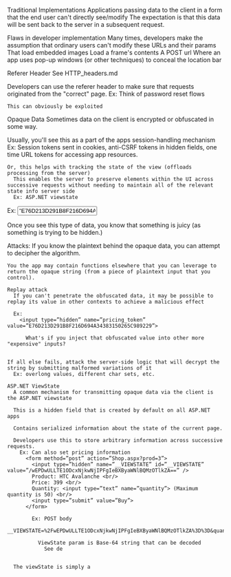 Traditional Implementations
  Applications passing data to the client in a form that the end user can't directly see/modify
    The expectation is that this data will be sent back to the server in a subsequent request.


Flaws in developer implementation
  Many times, developers make the assumption that ordinary users can't modify these URLs and their params
    That load embedded images
    Load a frame's contents
    A POST url
    Where an app uses pop-up windows (or other techniques) to conceal the location bar


Referer Header
  See HTTP_headers.md

  Developers can use the referer header to make sure that requests originated from the "correct" page.
    Ex: Think of password reset flows

    This can obviously be exploited

Opaque Data
  Sometimes data on the client is encrypted or obfuscated in some way.

  Usually, you'll see this as a part of the apps session-handling mechanism
    Ex: Session tokens sent in cookies, anti-CSRF tokens in hidden fields, one time URL tokens for accessing app resources.

    Or, this helps with tracking the state of the view (offloads processing from the server)
      This enables the server to preserve elements within the UI across successive requests without needing to maintain all of the relevant state info server side 
      Ex: ASP.NET viewstate

  Ex: <input type=”hidden” name=”pricing_token” value=”E76D213D291B8F216D694A34383150265C989229”>

  Once you see this type of data, you know that something is juicy (as something is trying to be hidden.)


  Attacks:
    If you know the plaintext behind the opaque data, you can attempt to decipher the algorithm.

    You the app may contain functions elsewhere that you can leverage to return the opaque string (from a piece of plaintext input that you control).

    Replay attack
      If you can't penetrate the obfuscated data, it may be possible to replay its value in other contexts to achieve a malicious effect

      Ex:
        <input type=”hidden” name=”pricing_token” value=”E76D213D291B8F216D694A34383150265C989229”>

          What's if you inject that obfuscated value into other more "expensive" inputs?


    If all else fails, attack the server-side logic that will decrypt the string by submitting malformed variations of it
      Ex: overlong values, different char sets, etc.

    ASP.NET ViewState
      A common mechanism for transmitting opaque data via the client is the ASP.NET viewstate

      This is a hidden field that is created by default on all ASP.NET apps

      Contains serialized information about the state of the current page. 

      Developers use this to store arbitrary information across successive requests.
        Ex: Can also set pricing information
          <form method=”post” action=”Shop.aspx?prod=3”>
            <input type=”hidden” name=”__VIEWSTATE” id=”__VIEWSTATE” value=”/wEPDwULLTE1ODcxNjkwNjIPFgIeBXByaWNlBQMzOTlkZA==” />
            Product: HTC Avalanche <br/>
            Price: 399 <br/>
            Quantity: <input type=”text” name=”quantity”> (Maximum quantity is 50) <br/>
            <input type=”submit” value=”Buy”>
          </form>

            Ex: POST body
              __VIEWSTATE=%2FwEPDwULLTE1ODcxNjkwNjIPFgIeBXByaWNlBQMzOTlkZA%3D%3D&quantity=1

              ViewState param is Base-64 string that can be decoded
                See de


      The viewState is simply a 
